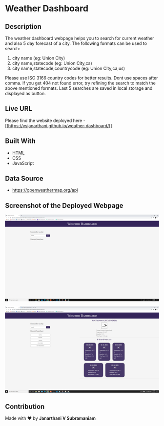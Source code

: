 # Weather Dashboard

## Description
The weather dashboard webpage helps you to search for current weather and also 5 day forecast of a city. The following formats can be used to search: 
1. city name (eg: Union City)
2. city name,statecode (eg: Union City,ca)
3. city name,statecode,countrycode (eg: Union City,ca,us)

Please use ISO 3166 country codes for better results. Dont use spaces after comma. If you get 404 not found error, try refining the search to match the above mentioned formats. Last 5 searches are saved in local storage and displayed as button.

## Live URL
Please find the website deployed here - [(https://vsjanarthani.github.io/weather-dashboard/)]

## Built With
* HTML
* CSS
* JavaScript

## Data Source
* https://openweathermap.org/api

## Screenshot of the Deployed Webpage
![webpage](./assets/images/screenshot1.png)

![webpage](./assets/images/screenshot2.png)

## Contribution
Made with :heart: by **Janarthani V Subramaniam**